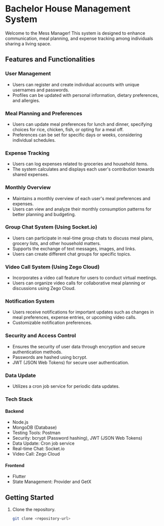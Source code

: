 # Bachelor House Management System

Welcome to the Mess Manager! This system is designed to enhance communication, meal planning, and expense tracking among individuals sharing a living space.

## Features and Functionalities

### User Management
- Users can register and create individual accounts with unique usernames and passwords.
- Profiles can be updated with personal information, dietary preferences, and allergies.

### Meal Planning and Preferences
- Users can update meal preferences for lunch and dinner, specifying choices for rice, chicken, fish, or opting for a meal off.
- Preferences can be set for specific days or weeks, considering individual schedules.

### Expense Tracking
- Users can log expenses related to groceries and household items.
- The system calculates and displays each user's contribution towards shared expenses.

### Monthly Overview
- Maintains a monthly overview of each user's meal preferences and expenses.
- Users can view and analyze their monthly consumption patterns for better planning and budgeting.

### Group Chat System (Using Socket.io)
- Users can participate in real-time group chats to discuss meal plans, grocery lists, and other household matters.
- Supports the exchange of text messages, images, and links.
- Users can create different chat groups for specific topics.

### Video Call System (Using Zego Cloud)
- Incorporates a video call feature for users to conduct virtual meetings.
- Users can organize video calls for collaborative meal planning or discussions using Zego Cloud.

### Notification System
- Users receive notifications for important updates such as changes in meal preferences, expense entries, or upcoming video calls.
- Customizable notification preferences.

### Security and Access Control
- Ensures the security of user data through encryption and secure authentication methods.
- Passwords are hashed using bcrypt.
- JWT (JSON Web Tokens) for secure user authentication.

### Data Update
- Utilizes a cron job service for periodic data updates.

### Tech Stack

#### Backend
- Node.js
- MongoDB (Database)
- Testing Tools: Postman
- Security: bcrypt (Password hashing), JWT (JSON Web Tokens)
- Data Update: Cron job service
- Real-time Chat: Socket.io
- Video Call: Zego Cloud

#### Frontend
- Flutter
- State Management: Provider and GetX

## Getting Started

1. Clone the repository.
   ```bash
   git clone <repository-url>


